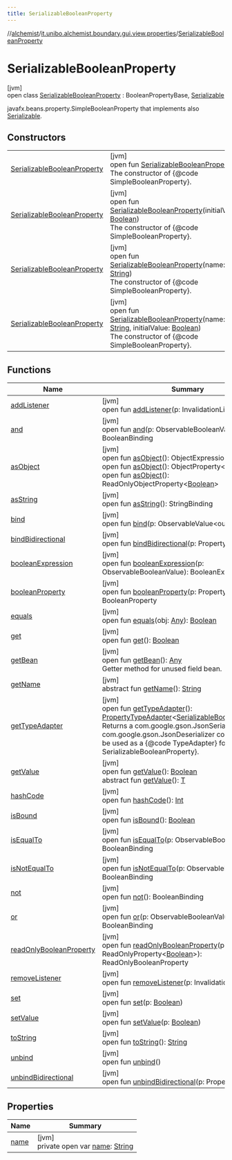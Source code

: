 ```yaml
---
title: SerializableBooleanProperty
---
```

//[alchemist](../../../index.html)/[it.unibo.alchemist.boundary.gui.view.properties](../index.html)/[SerializableBooleanProperty](index.html)



# SerializableBooleanProperty



[jvm]\
open class [SerializableBooleanProperty](index.html) : BooleanPropertyBase, [Serializable](https://docs.oracle.com/javase/8/docs/api/java/io/Serializable.html)

javafx.beans.property.SimpleBooleanProperty that implements also [Serializable](https://docs.oracle.com/javase/8/docs/api/java/io/Serializable.html).



## Constructors


| | |
|---|---|
| [SerializableBooleanProperty](-serializable-boolean-property.html) | [jvm]<br>open fun [SerializableBooleanProperty](-serializable-boolean-property.html)()<br>The constructor of {@code SimpleBooleanProperty}. |
| [SerializableBooleanProperty](-serializable-boolean-property.html) | [jvm]<br>open fun [SerializableBooleanProperty](-serializable-boolean-property.html)(initialValue: [Boolean](https://kotlinlang.org/api/latest/jvm/stdlib/kotlin/-boolean/index.html))<br>The constructor of {@code SimpleBooleanProperty}. |
| [SerializableBooleanProperty](-serializable-boolean-property.html) | [jvm]<br>open fun [SerializableBooleanProperty](-serializable-boolean-property.html)(name: [String](https://docs.oracle.com/javase/8/docs/api/java/lang/String.html))<br>The constructor of {@code SimpleBooleanProperty}. |
| [SerializableBooleanProperty](-serializable-boolean-property.html) | [jvm]<br>open fun [SerializableBooleanProperty](-serializable-boolean-property.html)(name: [String](https://docs.oracle.com/javase/8/docs/api/java/lang/String.html), initialValue: [Boolean](https://kotlinlang.org/api/latest/jvm/stdlib/kotlin/-boolean/index.html))<br>The constructor of {@code SimpleBooleanProperty}. |


## Functions


| Name | Summary |
|---|---|
| [addListener](index.html#1504033421%2FFunctions%2F-134779887) | [jvm]<br>open fun [addListener](index.html#1504033421%2FFunctions%2F-134779887)(p: InvalidationListener) |
| [and](index.html#1213835824%2FFunctions%2F-134779887) | [jvm]<br>open fun [and](index.html#1213835824%2FFunctions%2F-134779887)(p: ObservableBooleanValue): BooleanBinding |
| [asObject](index.html#1776861454%2FFunctions%2F-134779887) | [jvm]<br>open fun [asObject](index.html#1776861454%2FFunctions%2F-134779887)(): ObjectExpression<[Boolean](https://docs.oracle.com/javase/8/docs/api/java/lang/Boolean.html)><br>open fun [asObject](index.html#44561349%2FFunctions%2F-134779887)(): ObjectProperty<[Boolean](https://docs.oracle.com/javase/8/docs/api/java/lang/Boolean.html)><br>open fun [asObject](index.html#-860701053%2FFunctions%2F-134779887)(): ReadOnlyObjectProperty<[Boolean](https://docs.oracle.com/javase/8/docs/api/java/lang/Boolean.html)> |
| [asString](index.html#904246396%2FFunctions%2F-134779887) | [jvm]<br>open fun [asString](index.html#904246396%2FFunctions%2F-134779887)(): StringBinding |
| [bind](index.html#-679939498%2FFunctions%2F-134779887) | [jvm]<br>open fun [bind](index.html#-679939498%2FFunctions%2F-134779887)(p: ObservableValue<out [Boolean](https://docs.oracle.com/javase/8/docs/api/java/lang/Boolean.html)>) |
| [bindBidirectional](index.html#-778752377%2FFunctions%2F-134779887) | [jvm]<br>open fun [bindBidirectional](index.html#-778752377%2FFunctions%2F-134779887)(p: Property<[Boolean](https://docs.oracle.com/javase/8/docs/api/java/lang/Boolean.html)>) |
| [booleanExpression](index.html#-444975239%2FFunctions%2F-134779887) | [jvm]<br>open fun [booleanExpression](index.html#-444975239%2FFunctions%2F-134779887)(p: ObservableBooleanValue): BooleanExpression |
| [booleanProperty](index.html#1077087774%2FFunctions%2F-134779887) | [jvm]<br>open fun [booleanProperty](index.html#1077087774%2FFunctions%2F-134779887)(p: Property<[Boolean](https://docs.oracle.com/javase/8/docs/api/java/lang/Boolean.html)>): BooleanProperty |
| [equals](equals.html) | [jvm]<br>open fun [equals](equals.html)(obj: [Any](https://kotlinlang.org/api/latest/jvm/stdlib/kotlin/-any/index.html)): [Boolean](https://kotlinlang.org/api/latest/jvm/stdlib/kotlin/-boolean/index.html) |
| [get](index.html#-1086264515%2FFunctions%2F-134779887) | [jvm]<br>open fun [get](index.html#-1086264515%2FFunctions%2F-134779887)(): [Boolean](https://kotlinlang.org/api/latest/jvm/stdlib/kotlin/-boolean/index.html) |
| [getBean](get-bean.html) | [jvm]<br>open fun [getBean](get-bean.html)(): [Any](https://kotlinlang.org/api/latest/jvm/stdlib/kotlin/-any/index.html)<br>Getter method for unused field bean. |
| [getName](../-serializable-enum-property/index.html#-1148459777%2FFunctions%2F-134779887) | [jvm]<br>abstract fun [getName](../-serializable-enum-property/index.html#-1148459777%2FFunctions%2F-134779887)(): [String](https://docs.oracle.com/javase/8/docs/api/java/lang/String.html) |
| [getTypeAdapter](get-type-adapter.html) | [jvm]<br>open fun [getTypeAdapter](get-type-adapter.html)(): [PropertyTypeAdapter](../-property-type-adapter/index.html)<[SerializableBooleanProperty](index.html)><br>Returns a com.google.gson.JsonSerializer and com.google.gson.JsonDeserializer combo class to be used as a {@code TypeAdapter} for this {@code SerializableBooleanProperty}. |
| [getValue](index.html#-171963740%2FFunctions%2F-134779887) | [jvm]<br>open fun [getValue](index.html#-171963740%2FFunctions%2F-134779887)(): [Boolean](https://docs.oracle.com/javase/8/docs/api/java/lang/Boolean.html)<br>abstract fun [getValue](index.html#414617374%2FFunctions%2F-134779887)(): [T](../-property-type-adapter/index.html) |
| [hashCode](hash-code.html) | [jvm]<br>open fun [hashCode](hash-code.html)(): [Int](https://kotlinlang.org/api/latest/jvm/stdlib/kotlin/-int/index.html) |
| [isBound](index.html#949565151%2FFunctions%2F-134779887) | [jvm]<br>open fun [isBound](index.html#949565151%2FFunctions%2F-134779887)(): [Boolean](https://kotlinlang.org/api/latest/jvm/stdlib/kotlin/-boolean/index.html) |
| [isEqualTo](index.html#-145154146%2FFunctions%2F-134779887) | [jvm]<br>open fun [isEqualTo](index.html#-145154146%2FFunctions%2F-134779887)(p: ObservableBooleanValue): BooleanBinding |
| [isNotEqualTo](index.html#-212114533%2FFunctions%2F-134779887) | [jvm]<br>open fun [isNotEqualTo](index.html#-212114533%2FFunctions%2F-134779887)(p: ObservableBooleanValue): BooleanBinding |
| [not](index.html#-221031224%2FFunctions%2F-134779887) | [jvm]<br>open fun [not](index.html#-221031224%2FFunctions%2F-134779887)(): BooleanBinding |
| [or](index.html#-1504952200%2FFunctions%2F-134779887) | [jvm]<br>open fun [or](index.html#-1504952200%2FFunctions%2F-134779887)(p: ObservableBooleanValue): BooleanBinding |
| [readOnlyBooleanProperty](index.html#530614172%2FFunctions%2F-134779887) | [jvm]<br>open fun [readOnlyBooleanProperty](index.html#530614172%2FFunctions%2F-134779887)(p: ReadOnlyProperty<[Boolean](https://docs.oracle.com/javase/8/docs/api/java/lang/Boolean.html)>): ReadOnlyBooleanProperty |
| [removeListener](index.html#-1900269540%2FFunctions%2F-134779887) | [jvm]<br>open fun [removeListener](index.html#-1900269540%2FFunctions%2F-134779887)(p: InvalidationListener) |
| [set](index.html#73645897%2FFunctions%2F-134779887) | [jvm]<br>open fun [set](index.html#73645897%2FFunctions%2F-134779887)(p: [Boolean](https://kotlinlang.org/api/latest/jvm/stdlib/kotlin/-boolean/index.html)) |
| [setValue](index.html#1300363943%2FFunctions%2F-134779887) | [jvm]<br>open fun [setValue](index.html#1300363943%2FFunctions%2F-134779887)(p: [Boolean](https://docs.oracle.com/javase/8/docs/api/java/lang/Boolean.html)) |
| [toString](index.html#-583567749%2FFunctions%2F-134779887) | [jvm]<br>open fun [toString](index.html#-583567749%2FFunctions%2F-134779887)(): [String](https://docs.oracle.com/javase/8/docs/api/java/lang/String.html) |
| [unbind](index.html#586401873%2FFunctions%2F-134779887) | [jvm]<br>open fun [unbind](index.html#586401873%2FFunctions%2F-134779887)() |
| [unbindBidirectional](index.html#-1344338418%2FFunctions%2F-134779887) | [jvm]<br>open fun [unbindBidirectional](index.html#-1344338418%2FFunctions%2F-134779887)(p: Property<[Boolean](https://docs.oracle.com/javase/8/docs/api/java/lang/Boolean.html)>) |


## Properties


| Name | Summary |
|---|---|
| [name](name.html) | [jvm]<br>private open var [name](name.html): [String](https://docs.oracle.com/javase/8/docs/api/java/lang/String.html) |

